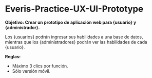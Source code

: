 # Everis-Practice-UX-UI-Prototype

**Objetivo:	Crear un prototipo de aplicación web para {usuario} y {administrador}.**



Los {usuarios} podrán ingresar sus habilidades a una base de datos, mientras que los {administradores} podrán ver las habilidades de cada {usuario}.



**Reglas:**

* Máximo 3 clics por función.
* Sólo versión móvil.

